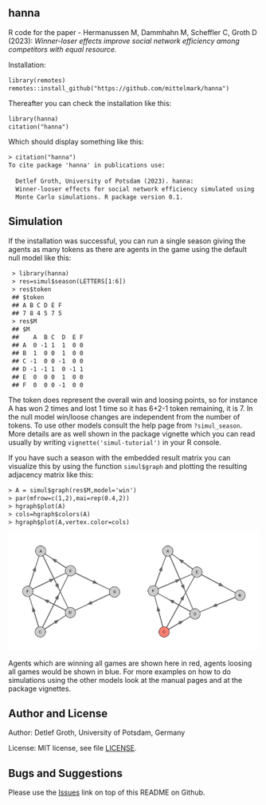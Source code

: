 ## hanna

R code for the paper - Hermanussen M, Dammhahn M, Scheffler C, Groth D (2023):
_Winner-loser effects improve social network efficiency among competitors with equal resource._

Installation:

```
library(remotes)
remotes::install_github("https://github.com/mittelmark/hanna")
```

Thereafter you can check the installation like this:

```
library(hanna)
citation("hanna")
```

Which should display something like this:

```
> citation("hanna")
To cite package 'hanna' in publications use:

  Detlef Groth, University of Potsdam (2023). hanna:
  Winner-looser effects for social network efficiency simulated using
  Monte Carlo simulations. R package version 0.1.

```

## Simulation

If the installation was successful, you can run a single season giving the
agents as many tokens as there are agents in the game using the default null model like this:

```
 > library(hanna)
 > res=simul$season(LETTERS[1:6])
 > res$token
 ## $token
 ## A B C D E F 
 ## 7 8 4 5 7 5 
 > res$M
 ## $M
 ##    A  B C  D  E F
 ## A  0 -1 1  1  0 0
 ## B  1  0 0  1  0 0
 ## C -1  0 0 -1  0 0
 ## D -1 -1 1  0 -1 1
 ## E  0  0 0  1  0 0
 ## F  0  0 0 -1  0 0
```

The token does represent the overall win and loosing points, so for instance A
has won 2 times and lost 1 time so it has 6+2-1 token remaining, it is 7. In
the null model win/loose changes are independent from the number of tokens. To
use other models consult the help page from `?simul_season`. More details are as
well shown in the package vignette which you can read usually by writing
`vignette('simul-tutorial')` in your R console.

If you have such a season with the embedded result matrix you can visualize
this by using the function `simul$graph` and plotting the resulting adjacency
matrix like this:

```
> A = simul$graph(res$M,model='win')
> par(mfrow=c(1,2),mai=rep(0.4,2))  
> hgraph$plot(A)  
> cols=hgraph$colors(A)
> hgraph$plot(A,vertex.color=cols)
```

![Simulation of 1 season with null model](img/simulation-01.png)

Agents which are winning all games are shown here in red, agents loosing all
games would be shown in blue. For more examples on how to do simulations using
the other models look at the manual pages and at the package vignettes.
 
## Author and License

Author: Detlef Groth, University of Potsdam, Germany

License: MIT license, see file [LICENSE](LICENSE).

## Bugs and Suggestions

Please use the [Issues](https://github.com/mittelmark/hanna/issues) link on
top of this README on Github.

